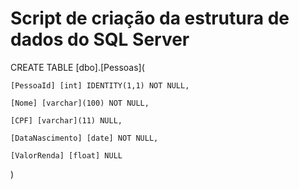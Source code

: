 # Script de criação da estrutura de dados do SQL Server

CREATE TABLE [dbo].[Pessoas](

	[PessoaId] [int] IDENTITY(1,1) NOT NULL,
 
	[Nome] [varchar](100) NOT NULL,
 
	[CPF] [varchar](11) NULL,
 
	[DataNascimento] [date] NOT NULL,
 
	[ValorRenda] [float] NULL
 
)
